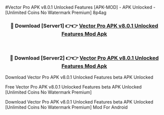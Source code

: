 #Vector Pro APK v8.0.1 Unlocked Features [APK-MOD] - APK Unlocked - [Unlimited Coins No Watermark Premium] 8p4ag



<div align="center">

<h3>🔴 Download [Server1] 👉👉 <a href="https://momento.my/?title=Vector_Pro_APK_v8.0.1_Unlocked_Features">Vector Pro APK v8.0.1 Unlocked Features Mod Apk</a></h3><br>

<h3>🔴 Download [Server2] 👉👉 <a href="https://momento.my/?title=Vector_Pro_APK_v8.0.1_Unlocked_Features">Vector Pro APK v8.0.1 Unlocked Features Mod Apk</a></h3>
</div>



Download Vector Pro APK v8.0.1 Unlocked Features beta APK Unlocked

Free Vector Pro APK v8.0.1 Unlocked Features beta APK Unlocked [Unlimited Coins No Watermark Premium]

Download Vector Pro APK v8.0.1 Unlocked Features beta APK Unlocked [Unlimited Coins No Watermark Premium] Mod For Android
